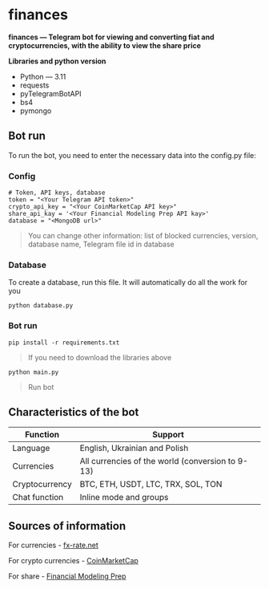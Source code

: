 # finances

**finances — Telegram bot for viewing and converting fiat and cryptocurrencies, with the ability to view the share price**

**Libraries and python version**
  + Python — 3.11
  + requests
  + pyTelegramBotAPI
  + bs4
  + pymongo


## Bot run
To run the bot, you need to enter the necessary data into the config.py file:

### Config
```
# Token, API keys, database
token = "<Your Telegram API token>"
crypto_api_key = "<Your CoinMarketCap API key>"
share_api_kay = '<Your Financial Modeling Prep API kay>'
database = "<MongoDB url>"
```
>You can change other information: list of blocked currencies, version, database name, Telegram file id in database 

### Database 
To create a database, run this file. It will automatically do all the work for you
```
python database.py
```

### Bot run
```
pip install -r requirements.txt
```
>If you need to download the libraries above

```
python main.py
```
>Run bot

## Characteristics of the bot
| Function | Support |
| ------------- | ------------- |
| Language  | English, Ukrainian and Polish |
| Currencies | All currencies of the world (conversion to 9-13) |
| Cryptocurrency | BTC, ETH, USDT, LTC, TRX, SOL, TON |
| Chat function | Inline mode and groups |

## Sources of information

For currencies - [fx-rate.net](https://fx-rate.net)

For crypto currencies - [CoinMarketCap](https://coinmarketcap.com/)

For share - [Financial Modeling Prep](https://site.financialmodelingprep.com/)
